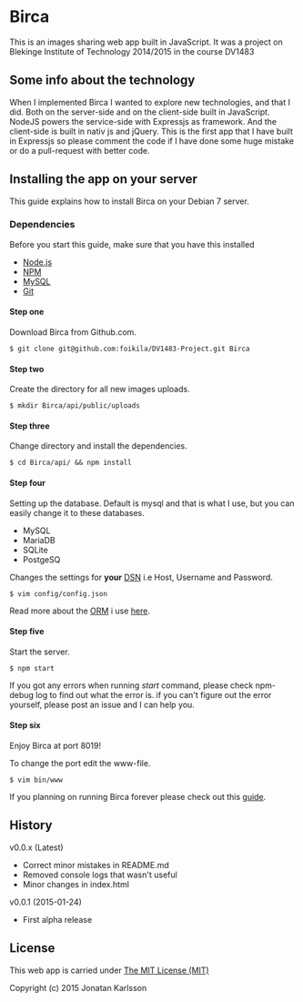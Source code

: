 
# Birca 

This is an images sharing web app built in JavaScript. It was a project on 
Blekinge Institute of Technology 2014/2015 in the course DV1483


## Some info about the technology 

When I implemented Birca I wanted to explore new technologies, and that I did.
Both on the server-side and on the client-side built in JavaScript. NodeJS powers 
the service-side with Expressjs as framework. And the client-side is built in
nativ js and  jQuery. This is the first app that I have built in Expressjs so 
please comment the code if I have done some huge mistake or do a pull-request 
with better code. 

## Installing the app on your server

This guide explains how to install Birca on your Debian 7 server.

### Dependencies

Before you start this guide, make sure that you have this installed
* [Node.js](http://nodejs.org/)
* [NPM](http://nodejs.org/)
* [MySQL](http://www.mysql.com/)
* [Git](http://git-scm.com/)

#### Step one

Download Birca from Github.com.

```
$ git clone git@github.com:foikila/DV1483-Project.git Birca
```

#### Step two

Create the directory for all new images uploads.

```
$ mkdir Birca/api/public/uploads
```

#### Step three

Change directory and install the dependencies. 

```
$ cd Birca/api/ && npm install
```

#### Step four

Setting up the database. Default is mysql and that is what I use, but you can easily 
change it to these databases.
* MySQL
* MariaDB
* SQLite
* PostgeSQ

Changes the settings for **your** [DSN](http://en.wikipedia.org/wiki/Data_source_name)
i.e Host, Username and Password.

```
$ vim config/config.json
```

Read more about the [ORM](http://en.wikipedia.org/wiki/Object-relational_mapping) i use [here](sequelizejs.com).
 
#### Step five

Start the server. 

```
$ npm start
```

If you got any errors when running *start* command, please check npm-debug log to find out what the error is. 
if you can't figure out the error yourself, please post an issue and I can help you.

#### Step six
Enjoy Birca at port 8019! 

To change the port edit the www-file.
```
$ vim bin/www
```

If you planning on running Birca forever please check out this
[guide](https://www.digitalocean.com/community/tutorials/how-to-host-multiple-node-js-applications-on-a-single-vps-with-nginx-forever-and-crontab).


## History

v0.0.x (Latest)
* Correct minor mistakes in README.md
* Removed console logs that wasn't useful 
* Minor changes in index.html

v0.0.1 (2015-01-24)
* First alpha release

## License 

This web app is carried under [The MIT License (MIT)](LICENSE)

Copyright (c) 2015 Jonatan Karlsson
